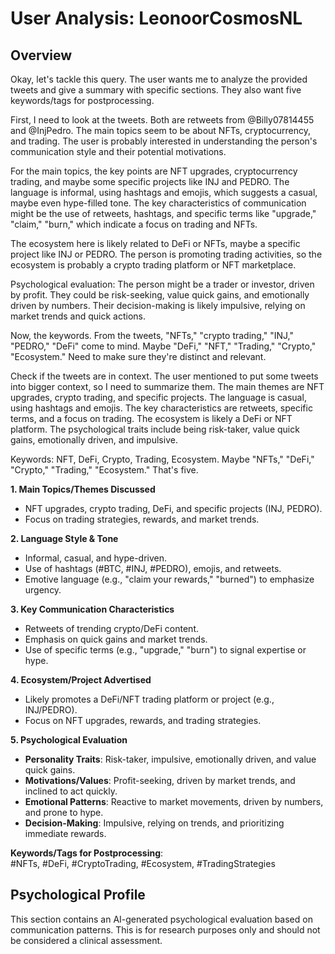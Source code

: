 # User Analysis: LeonoorCosmosNL

## Overview

<think>
Okay, let's tackle this query. The user wants me to analyze the provided tweets and give a summary with specific sections. They also want five keywords/tags for postprocessing. 

First, I need to look at the tweets. Both are retweets from @Billy07814455 and @InjPedro. The main topics seem to be about NFTs, cryptocurrency, and trading. The user is probably interested in understanding the person's communication style and their potential motivations. 

For the main topics, the key points are NFT upgrades, cryptocurrency trading, and maybe some specific projects like INJ and PEDRO. The language is informal, using hashtags and emojis, which suggests a casual, maybe even hype-filled tone. The key characteristics of communication might be the use of retweets, hashtags, and specific terms like "upgrade," "claim," "burn," which indicate a focus on trading and NFTs.

The ecosystem here is likely related to DeFi or NFTs, maybe a specific project like INJ or PEDRO. The person is promoting trading activities, so the ecosystem is probably a crypto trading platform or NFT marketplace.

Psychological evaluation: The person might be a trader or investor, driven by profit. They could be risk-seeking, value quick gains, and emotionally driven by numbers. Their decision-making is likely impulsive, relying on market trends and quick actions.

Now, the keywords. From the tweets, "NFTs," "crypto trading," "INJ," "PEDRO," "DeFi" come to mind. Maybe "DeFi," "NFT," "Trading," "Crypto," "Ecosystem." Need to make sure they're distinct and relevant.

Check if the tweets are in context. The user mentioned to put some tweets into bigger context, so I need to summarize them. The main themes are NFT upgrades, crypto trading, and specific projects. The language is casual, using hashtags and emojis. The key characteristics are retweets, specific terms, and a focus on trading. The ecosystem is likely a DeFi or NFT platform. The psychological traits include being risk-taker, value quick gains, emotionally driven, and impulsive.

Keywords: NFT, DeFi, Crypto, Trading, Ecosystem. Maybe "NFTs," "DeFi," "Crypto," "Trading," "Ecosystem." That's five.
</think>

**1. Main Topics/Themes Discussed**  
- NFT upgrades, crypto trading, DeFi, and specific projects (INJ, PEDRO).  
- Focus on trading strategies, rewards, and market trends.  

**2. Language Style & Tone**  
- Informal, casual, and hype-driven.  
- Use of hashtags (#BTC, #INJ, #PEDRO), emojis, and retweets.  
- Emotive language (e.g., "claim your rewards," "burned") to emphasize urgency.  

**3. Key Communication Characteristics**  
- Retweets of trending crypto/DeFi content.  
- Emphasis on quick gains and market trends.  
- Use of specific terms (e.g., "upgrade," "burn") to signal expertise or hype.  

**4. Ecosystem/Project Advertised**  
- Likely promotes a DeFi/NFT trading platform or project (e.g., INJ/PEDRO).  
- Focus on NFT upgrades, rewards, and trading strategies.  

**5. Psychological Evaluation**  
- **Personality Traits**: Risk-taker, impulsive, emotionally driven, and value quick gains.  
- **Motivations/Values**: Profit-seeking, driven by market trends, and inclined to act quickly.  
- **Emotional Patterns**: Reactive to market movements, driven by numbers, and prone to hype.  
- **Decision-Making**: Impulsive, relying on trends, and prioritizing immediate rewards.  

**Keywords/Tags for Postprocessing**:  
#NFTs, #DeFi, #CryptoTrading, #Ecosystem, #TradingStrategies

## Psychological Profile

This section contains an AI-generated psychological evaluation based on communication patterns. This is for research purposes only and should not be considered a clinical assessment.
